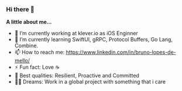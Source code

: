 ### Hi there 👋

**A little about me...**

- 🔭 I’m currently working at klever.io as iOS Enginner
- 🌱 I’m currently learning SwiftUI, gRPC, Protocol Buffers, Go Lang, Combine.
- 📫 How to reach me: https://www.linkedin.com/in/bruno-lopes-de-mello/
- ⚡ Fun fact: Love ☕️
- 🦾 Best qualities: Resilient, Proactive and Committed
- 👨‍🚀 Dreams: Work in a global project with something that i care
